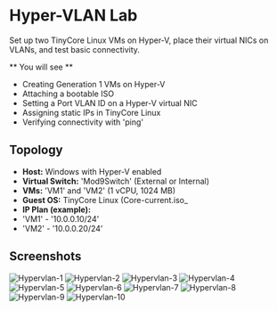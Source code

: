 # Hyper-VLAN Lab
Set up two TinyCore Linux VMs on Hyper-V, place their virtual NICs on VLANs, and test
basic connectivity. 

** You will see **

- Creating Generation 1 VMs on Hyper-V
- Attaching a bootable ISO
- Setting a Port VLAN ID on a Hyper-V virtual NIC
- Assigning static IPs in TinyCore Linux
- Verifying connectivity with 'ping'

## Topology

- **Host:** Windows with Hyper-V enabled
- **Virtual Switch:** 'Mod9Switch' (External or Internal)
- **VMs:** 'VM1' and 'VM2' (1 vCPU, 1024 MB)
- **Guest OS:** TinyCore Linux (Core-current.iso_
- **IP Plan (example):**
- 'VM1' - '10.0.0.10/24'
- 'VM2' - '10.0.0.20/24'

## Screenshots
![Hypervlan-1](./Hypervlanmanag-1.png)
![Hypervlan-2](./Hypervlanmanag-2.png)
![Hypervlan-3](./Hypervlanmanag-3.png)
![Hypervlan-4](./Hypervlanmanag-4.png)
![Hypervlan-5](./Hypervlanmanag-5.png)
![Hypervlan-6](./Hypervlanmanag-6.png)
![Hypervlan-7](./Hypervlanmanag-7.png)
![Hypervlan-8](./Hypervlanmanag-8.png)
![Hypervlan-9](./Hypervlanmanag-9.png)
![Hypervlan-10](./Hypervlanmanag-10.png)
